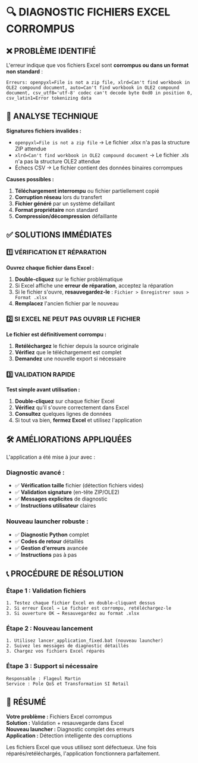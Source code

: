 # 🔍 DIAGNOSTIC FICHIERS EXCEL CORROMPUS

## ❌ PROBLÈME IDENTIFIÉ

L'erreur indique que vos fichiers Excel sont **corrompus ou dans un format non standard** :

```
Erreurs: openpyxl=File is not a zip file, xlrd=Can't find workbook in OLE2 compound document, auto=Can't find workbook in OLE2 compound document, csv_utf8='utf-8' codec can't decode byte 0xd0 in position 0, csv_latin1=Error tokenizing data
```

## 🔧 ANALYSE TECHNIQUE

**Signatures fichiers invalides :**
- `openpyxl=File is not a zip file` → Le fichier .xlsx n'a pas la structure ZIP attendue
- `xlrd=Can't find workbook in OLE2 compound document` → Le fichier .xls n'a pas la structure OLE2 attendue
- Échecs CSV → Le fichier contient des données binaires corrompues

**Causes possibles :**
1. **Téléchargement interrompu** ou fichier partiellement copié
2. **Corruption réseau** lors du transfert
3. **Fichier généré** par un système défaillant
4. **Format propriétaire** non standard
5. **Compression/décompression** défaillante

## ✅ SOLUTIONS IMMÉDIATES

### 1️⃣ VÉRIFICATION ET RÉPARATION

**Ouvrez chaque fichier dans Excel :**
1. **Double-cliquez** sur le fichier problématique
2. Si Excel affiche une **erreur de réparation**, acceptez la réparation
3. Si le fichier s'ouvre, **resauvegardez-le** : `Fichier > Enregistrer sous > Format .xlsx`
4. **Remplacez** l'ancien fichier par le nouveau

### 2️⃣ SI EXCEL NE PEUT PAS OUVRIR LE FICHIER

**Le fichier est définitivement corrompu :**
1. **Retéléchargez** le fichier depuis la source originale
2. **Vérifiez** que le téléchargement est complet
3. **Demandez** une nouvelle export si nécessaire

### 3️⃣ VALIDATION RAPIDE

**Test simple avant utilisation :**
1. **Double-cliquez** sur chaque fichier Excel
2. **Vérifiez** qu'il s'ouvre correctement dans Excel
3. **Consultez** quelques lignes de données
4. Si tout va bien, **fermez Excel** et utilisez l'application

## 🛠️ AMÉLIORATIONS APPLIQUÉES

L'application a été mise à jour avec :

### Diagnostic avancé :
- ✅ **Vérification taille** fichier (détection fichiers vides)
- ✅ **Validation signature** (en-tête ZIP/OLE2)
- ✅ **Messages explicites** de diagnostic
- ✅ **Instructions utilisateur** claires

### Nouveau launcher robuste :
- ✅ **Diagnostic Python** complet
- ✅ **Codes de retour** détaillés
- ✅ **Gestion d'erreurs** avancée
- ✅ **Instructions** pas à pas

## 📞 PROCÉDURE DE RÉSOLUTION

### Étape 1 : Validation fichiers
```
1. Testez chaque fichier Excel en double-cliquant dessus
2. Si erreur Excel → Le fichier est corrompu, retéléchargez-le
3. Si ouverture OK → Resauvegardez au format .xlsx
```

### Étape 2 : Nouveau lancement
```
1. Utilisez lancer_application_fixed.bat (nouveau launcher)
2. Suivez les messages de diagnostic détaillés
3. Chargez vos fichiers Excel réparés
```

### Étape 3 : Support si nécessaire
```
Responsable : Flageul Martin
Service : Pole QoS et Transformation SI Retail
```

## 🎯 RÉSUMÉ

**Votre problème :** Fichiers Excel corrompus  
**Solution :** Validation + resauvegarde dans Excel  
**Nouveau launcher :** Diagnostic complet des erreurs  
**Application :** Détection intelligente des corruptions  

Les fichiers Excel que vous utilisez sont défectueux. Une fois réparés/retéléchargés, l'application fonctionnera parfaitement.